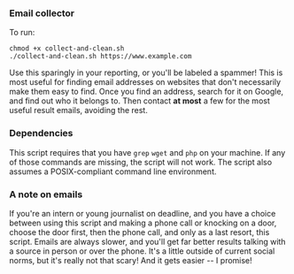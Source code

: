 ### Email collector

To run:

```
chmod +x collect-and-clean.sh
./collect-and-clean.sh https://www.example.com
```

Use this sparingly in your reporting, or you'll be labeled a spammer! This is most useful for finding email addresses on websites that don't necessarily make them easy to find. Once you find an address, search for it on Google, and find out who it belongs to. Then contact **at most** a few for the most useful result emails, avoiding the rest.

### Dependencies

This script requires that you have `grep` `wget` and `php` on your machine. If any of those commands are missing, the script will not work. The script also assumes a POSIX-compliant command line environment. 

### A note on emails

If you're an intern or young journalist on deadline, and you have a choice between using this script and making a phone call or knocking on a door, choose the door first, then the phone call, and only as a last resort, this script. Emails are always slower, and you'll get far better results talking with a source in person or over the phone. It's a little outside of current social norms, but it's really not that scary! And it gets easier -- I promise!
